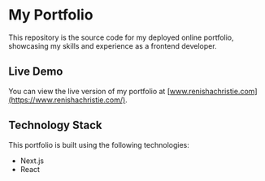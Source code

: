 # My Portfolio
This repository is the source code for my deployed online portfolio, showcasing my skills and experience as a frontend developer.

## Live Demo
You can view the live version of my portfolio at [www.renishachristie.com](https://www.renishachristie.com/).

## Technology Stack
This portfolio is built using the following technologies:

- Next.js
- React

